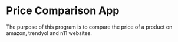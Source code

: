 # Price Comparison App
 
The purpose of this program is to compare the price of a product on amazon, trendyol and n11 websites.
